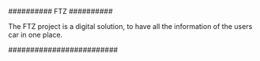 ########## FTZ ##########

The FTZ project is a digital solution, to have all the information of the users car in one place.

#########################
